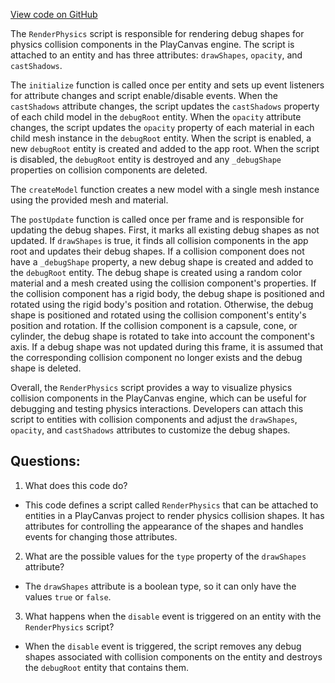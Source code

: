 [View code on GitHub](https://github.com/playcanvas/engine/scripts/physics/render-physics.js)

The `RenderPhysics` script is responsible for rendering debug shapes for physics collision components in the PlayCanvas engine. The script is attached to an entity and has three attributes: `drawShapes`, `opacity`, and `castShadows`. 

The `initialize` function is called once per entity and sets up event listeners for attribute changes and script enable/disable events. When the `castShadows` attribute changes, the script updates the `castShadows` property of each child model in the `debugRoot` entity. When the `opacity` attribute changes, the script updates the `opacity` property of each material in each child mesh instance in the `debugRoot` entity. When the script is enabled, a new `debugRoot` entity is created and added to the app root. When the script is disabled, the `debugRoot` entity is destroyed and any `_debugShape` properties on collision components are deleted.

The `createModel` function creates a new model with a single mesh instance using the provided mesh and material.

The `postUpdate` function is called once per frame and is responsible for updating the debug shapes. First, it marks all existing debug shapes as not updated. If `drawShapes` is true, it finds all collision components in the app root and updates their debug shapes. If a collision component does not have a `_debugShape` property, a new debug shape is created and added to the `debugRoot` entity. The debug shape is created using a random color material and a mesh created using the collision component's properties. If the collision component has a rigid body, the debug shape is positioned and rotated using the rigid body's position and rotation. Otherwise, the debug shape is positioned and rotated using the collision component's entity's position and rotation. If the collision component is a capsule, cone, or cylinder, the debug shape is rotated to take into account the component's axis. If a debug shape was not updated during this frame, it is assumed that the corresponding collision component no longer exists and the debug shape is deleted.

Overall, the `RenderPhysics` script provides a way to visualize physics collision components in the PlayCanvas engine, which can be useful for debugging and testing physics interactions. Developers can attach this script to entities with collision components and adjust the `drawShapes`, `opacity`, and `castShadows` attributes to customize the debug shapes.
## Questions: 
 1. What does this code do?
- This code defines a script called `RenderPhysics` that can be attached to entities in a PlayCanvas project to render physics collision shapes. It has attributes for controlling the appearance of the shapes and handles events for changing those attributes.

2. What are the possible values for the `type` property of the `drawShapes` attribute?
- The `drawShapes` attribute is a boolean type, so it can only have the values `true` or `false`. 

3. What happens when the `disable` event is triggered on an entity with the `RenderPhysics` script?
- When the `disable` event is triggered, the script removes any debug shapes associated with collision components on the entity and destroys the `debugRoot` entity that contains them.